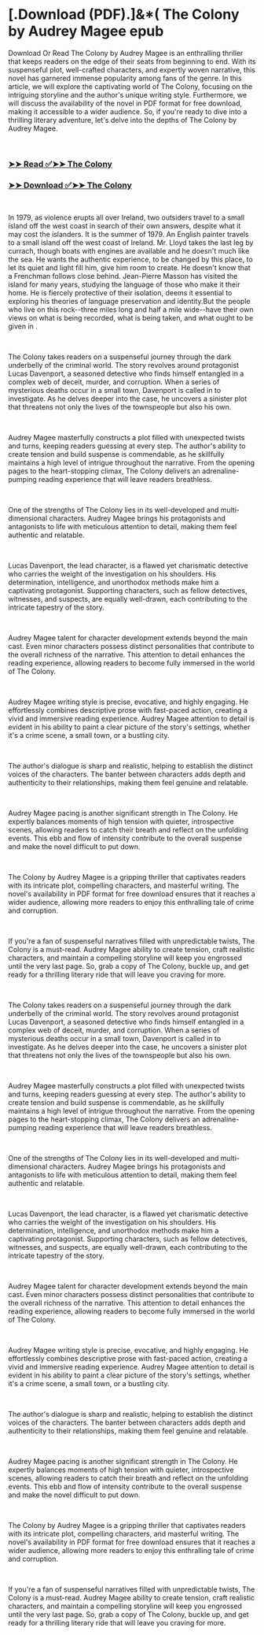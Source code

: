 # [.Download (PDF).]&*( The Colony by Audrey Magee epub

<p>Download Or Read The Colony by Audrey Magee is an enthralling thriller that keeps readers on the edge of their seats from beginning to end. With its suspenseful plot, well-crafted characters, and expertly woven narrative, this novel has garnered immense popularity among fans of the genre. In this article, we will explore the captivating world of The Colony, focusing on the intriguing storyline and the author's unique writing style. Furthermore, we will discuss the availability of the novel in PDF format for free download, making it accessible to a wider audience. So, if you're ready to dive into a thrilling literary adventure, let's delve into the depths of The Colony by Audrey Magee.</p>
<p>&nbsp;</p>

### [➤➤ Read ✅➤➤ The Colony](https://pdfwebsitebooks.blogspot.com/id/57977494)

### [➤➤ Download ✅➤➤ The Colony](https://pdfwebsitebooks.blogspot.com/id/57977494)

<p>&nbsp;</p>
<p>In 1979, as violence erupts all over Ireland, two outsiders travel to a small island off the west coast in search of their own answers, despite what it may cost the islanders. It is the summer of 1979. An English painter travels to a small island off the west coast of Ireland. Mr. Lloyd takes the last leg by currach, though boats with engines are available and he doesn't much like the sea. He wants the authentic experience, to be changed by this place, to let its quiet and light fill him, give him room to create. He doesn't know that a Frenchman follows close behind. Jean-Pierre Masson has visited the island for many years, studying the language of those who make it their home. He is fiercely protective of their isolation, deems it essential to exploring his theories of language preservation and identity.But the people who live on this rock--three miles long and half a mile wide--have their own views on what is being recorded, what is being taken, and what ought to be given in .</p>
<p>&nbsp;</p>
<p>The Colony takes readers on a suspenseful journey through the dark underbelly of the criminal world. The story revolves around protagonist Lucas Davenport, a seasoned detective who finds himself entangled in a complex web of deceit, murder, and corruption. When a series of mysterious deaths occur in a small town, Davenport is called in to investigate. As he delves deeper into the case, he uncovers a sinister plot that threatens not only the lives of the townspeople but also his own.</p>
<p>&nbsp;</p>
<p>Audrey Magee masterfully constructs a plot filled with unexpected twists and turns, keeping readers guessing at every step. The author's ability to create tension and build suspense is commendable, as he skillfully maintains a high level of intrigue throughout the narrative. From the opening pages to the heart-stopping climax, The Colony delivers an adrenaline-pumping reading experience that will leave readers breathless.</p>
<p>&nbsp;</p>
<p>One of the strengths of The Colony lies in its well-developed and multi-dimensional characters. Audrey Magee brings his protagonists and antagonists to life with meticulous attention to detail, making them feel authentic and relatable.</p>
<p>&nbsp;</p>
<p>Lucas Davenport, the lead character, is a flawed yet charismatic detective who carries the weight of the investigation on his shoulders. His determination, intelligence, and unorthodox methods make him a captivating protagonist. Supporting characters, such as fellow detectives, witnesses, and suspects, are equally well-drawn, each contributing to the intricate tapestry of the story.</p>
<p>&nbsp;</p>
<p>Audrey Magee talent for character development extends beyond the main cast. Even minor characters possess distinct personalities that contribute to the overall richness of the narrative. This attention to detail enhances the reading experience, allowing readers to become fully immersed in the world of The Colony.</p>
<p>&nbsp;</p>
<p>Audrey Magee writing style is precise, evocative, and highly engaging. He effortlessly combines descriptive prose with fast-paced action, creating a vivid and immersive reading experience. Audrey Magee attention to detail is evident in his ability to paint a clear picture of the story's settings, whether it's a crime scene, a small town, or a bustling city.</p>
<p>&nbsp;</p>
<p>The author's dialogue is sharp and realistic, helping to establish the distinct voices of the characters. The banter between characters adds depth and authenticity to their relationships, making them feel genuine and relatable.</p>
<p>&nbsp;</p>
<p>Audrey Magee pacing is another significant strength in The Colony. He expertly balances moments of high tension with quieter, introspective scenes, allowing readers to catch their breath and reflect on the unfolding events. This ebb and flow of intensity contribute to the overall suspense and make the novel difficult to put down.</p>
<p>&nbsp;</p>
<p>The Colony by Audrey Magee is a gripping thriller that captivates readers with its intricate plot, compelling characters, and masterful writing. The novel's availability in PDF format for free download ensures that it reaches a wider audience, allowing more readers to enjoy this enthralling tale of crime and corruption.</p>
<p>&nbsp;</p>
<p>If you're a fan of suspenseful narratives filled with unpredictable twists, The Colony is a must-read. Audrey Magee ability to create tension, craft realistic characters, and maintain a compelling storyline will keep you engrossed until the very last page. So, grab a copy of The Colony, buckle up, and get ready for a thrilling literary ride that will leave you craving for more.</p>
<p>&nbsp;</p>
<p>The Colony takes readers on a suspenseful journey through the dark underbelly of the criminal world. The story revolves around protagonist Lucas Davenport, a seasoned detective who finds himself entangled in a complex web of deceit, murder, and corruption. When a series of mysterious deaths occur in a small town, Davenport is called in to investigate. As he delves deeper into the case, he uncovers a sinister plot that threatens not only the lives of the townspeople but also his own.</p>
<p>&nbsp;</p>
<p>Audrey Magee masterfully constructs a plot filled with unexpected twists and turns, keeping readers guessing at every step. The author's ability to create tension and build suspense is commendable, as he skillfully maintains a high level of intrigue throughout the narrative. From the opening pages to the heart-stopping climax, The Colony delivers an adrenaline-pumping reading experience that will leave readers breathless.</p>
<p>&nbsp;</p>
<p>One of the strengths of The Colony lies in its well-developed and multi-dimensional characters. Audrey Magee brings his protagonists and antagonists to life with meticulous attention to detail, making them feel authentic and relatable.</p>
<p>&nbsp;</p>
<p>Lucas Davenport, the lead character, is a flawed yet charismatic detective who carries the weight of the investigation on his shoulders. His determination, intelligence, and unorthodox methods make him a captivating protagonist. Supporting characters, such as fellow detectives, witnesses, and suspects, are equally well-drawn, each contributing to the intricate tapestry of the story.</p>
<p>&nbsp;</p>
<p>Audrey Magee talent for character development extends beyond the main cast. Even minor characters possess distinct personalities that contribute to the overall richness of the narrative. This attention to detail enhances the reading experience, allowing readers to become fully immersed in the world of The Colony.</p>
<p>&nbsp;</p>
<p>Audrey Magee writing style is precise, evocative, and highly engaging. He effortlessly combines descriptive prose with fast-paced action, creating a vivid and immersive reading experience. Audrey Magee attention to detail is evident in his ability to paint a clear picture of the story's settings, whether it's a crime scene, a small town, or a bustling city.</p>
<p>&nbsp;</p>
<p>The author's dialogue is sharp and realistic, helping to establish the distinct voices of the characters. The banter between characters adds depth and authenticity to their relationships, making them feel genuine and relatable.</p>
<p>&nbsp;</p>
<p>Audrey Magee pacing is another significant strength in The Colony. He expertly balances moments of high tension with quieter, introspective scenes, allowing readers to catch their breath and reflect on the unfolding events. This ebb and flow of intensity contribute to the overall suspense and make the novel difficult to put down.</p>
<p>&nbsp;</p>
<p>The Colony by Audrey Magee is a gripping thriller that captivates readers with its intricate plot, compelling characters, and masterful writing. The novel's availability in PDF format for free download ensures that it reaches a wider audience, allowing more readers to enjoy this enthralling tale of crime and corruption.</p>
<p>&nbsp;</p>
<p>If you're a fan of suspenseful narratives filled with unpredictable twists, The Colony is a must-read. Audrey Magee ability to create tension, craft realistic characters, and maintain a compelling storyline will keep you engrossed until the very last page. So, grab a copy of The Colony, buckle up, and get ready for a thrilling literary ride that will leave you craving for more.</p>
<p>&nbsp;</p>
